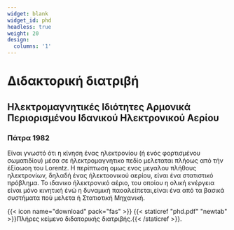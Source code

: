 ```yaml
---
widget: blank
widget_id: phd
headless: true
weight: 20
design:
  columns: '1'
---
```

# Διδακτορική διατριβή
## Ηλεκτρομαγνητικές Ιδιότητες Αρμονικά Περιορισμένου Ιδανικού Ηλεκτρονικού Αερίου
### Πάτρα 1982
 
Είναι γνωστό ότι η κίνηση ένας ηλεκτρονίου (ή ενός φορτισμένου σωματιδίου) μέσα σε ήλεκτρομαγνητικο πεδίο μελεταται πλήοως από τήν έξίοωοη του Lorentz. Η περίπτωση ομως ενος μεγαλου πλήθους ηλεκτρονίων, δηλαδή ένας ήλεκτοονικού αερίου, είναι ένα στατιστικό πρόβλημα. Το ιδανικο ήλεκτρονικό αέριο, του οποίου η ολική ενέργεια είναι μόνο κινητική ένώ η δυναµική παοαλείπεται,είναι ένα από τα βασικά συστήµατα πού μελετα ή Στατιοτική Μηχανική.

{{< icon name="download" pack="fas" >}} {{< staticref "phd.pdf" "newtab" >}}Πλήρες κείμενο διδατορικής διατριβής.{{< /staticref >}}.
